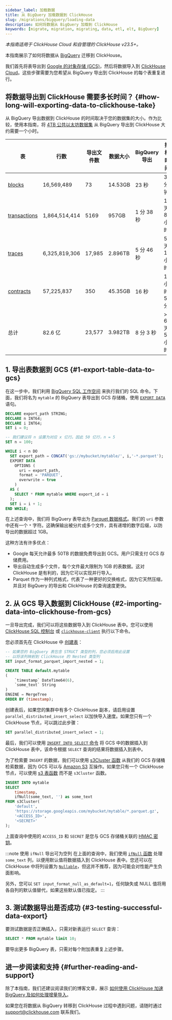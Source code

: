```yaml
---
sidebar_label: 加载数据
title: 从 BigQuery 加载数据到 ClickHouse
slug: /migrations/bigquery/loading-data
description: 如何将数据从 BigQuery 加载到 ClickHouse
keywords: [migrate, migration, migrating, data, etl, elt, BigQuery]
---
```


_本指南适用于 ClickHouse Cloud 和自管理的 ClickHouse v23.5+。_

本指南展示了如何将数据从 [BigQuery](https://cloud.google.com/bigquery) 迁移到 ClickHouse。

我们首先将表导出到 [Google 的对象存储 (GCS)](https://cloud.google.com/storage)，然后将数据导入到 [ClickHouse Cloud](https://clickhouse.com/cloud)。这些步骤需要为您希望从 BigQuery 导出到 ClickHouse 的每个表重复进行。

## 将数据导出到 ClickHouse 需要多长时间？ {#how-long-will-exporting-data-to-clickhouse-take}

从 BigQuery 导出数据到 ClickHouse 的时间取决于您的数据集的大小。作为比较，使用本指南，将 [4TB 公共以太坊数据集](https://cloud.google.com/blog/products/data-analytics/ethereum-bigquery-public-dataset-smart-contract-analytics) 从 BigQuery 导出到 ClickHouse 大约需要一个小时。

| 表                                                                                             | 行数          | 导出文件数 | 数据大小 | BigQuery 导出 | 插槽时间       | ClickHouse 导入 |
| ------------------------------------------------------------------------------------------------- | ------------- | -------------- | --------- | --------------- | --------------- | ----------------- |
| [blocks](https://github.com/ClickHouse/examples/blob/main/ethereum/schemas/blocks.md)             | 16,569,489    | 73             | 14.53GB   | 23 秒         | 37 分钟          | 15.4 秒         |
| [transactions](https://github.com/ClickHouse/examples/blob/main/ethereum/schemas/transactions.md) | 1,864,514,414 | 5169           | 957GB     | 1 分 38 秒    | 1 天 8 小时      | 18 分 5 秒    |
| [traces](https://github.com/ClickHouse/examples/blob/main/ethereum/schemas/traces.md)             | 6,325,819,306 | 17,985         | 2.896TB   | 5 分 46 秒    | 5 天 19 小时    | 34 分 55 秒   |
| [contracts](https://github.com/ClickHouse/examples/blob/main/ethereum/schemas/contracts.md)       | 57,225,837    | 350            | 45.35GB   | 16 秒          | 1 小时 51 分     | 39.4 秒         |
| 总计                                                                                             | 82.6 亿      | 23,577         | 3.982TB   | 8 分 3 秒     | &gt; 6 天 5 小时 | 53 分 45 秒   |

## 1. 导出表数据到 GCS {#1-export-table-data-to-gcs}

在这一步中，我们利用 [BigQuery SQL 工作空间](https://cloud.google.com/bigquery/docs/bigquery-web-ui) 来执行我们的 SQL 命令。下面，我们将名为 `mytable` 的 BigQuery 表导出到 GCS 存储桶，使用 [`EXPORT DATA`](https://cloud.google.com/bigquery/docs/reference/standard-sql/other-statements) 语句。

```sql
DECLARE export_path STRING;
DECLARE n INT64;
DECLARE i INT64;
SET i = 0;

-- 我们建议将 n 设置为对应 x 亿行。因此 50 亿行，n = 5
SET n = 100;

WHILE i < n DO
  SET export_path = CONCAT('gs://mybucket/mytable/', i,'-*.parquet');
  EXPORT DATA
    OPTIONS (
      uri = export_path,
      format = 'PARQUET',
      overwrite = true
    )
  AS (
    SELECT * FROM mytable WHERE export_id = i
  );
  SET i = i + 1;
END WHILE;
```

在上述查询中，我们将 BigQuery 表导出为 [Parquet 数据格式](https://parquet.apache.org/)。我们的 `uri` 参数中还有一个 `*` 字符。这确保输出被分片成多个文件，具有递增的数字后缀，以防导出的数据超过 1GB。

这种方法有许多优点：

- Google 每天允许最多 50TB 的数据免费导出到 GCS。用户只需支付 GCS 存储费用。
- 导出自动生成多个文件，每个文件最大限制为 1GB 的表数据。这对 ClickHouse 是有利的，因为它可以实现并行导入。
- Parquet 作为一种列式格式，代表了一种更好的交换格式，因为它天然压缩，并且对 BigQuery 的导出和 ClickHouse 的查询速度更快。

## 2. 从 GCS 导入数据到 ClickHouse {#2-importing-data-into-clickhouse-from-gcs}

一旦导出完成，我们可以将这些数据导入到 ClickHouse 表中。您可以使用 [ClickHouse SQL 控制台](/integrations/sql-clients/sql-console) 或 [`clickhouse-client`](/interfaces/cli) 执行以下命令。

您必须首先在 ClickHouse 中 [创建表](/sql-reference/statements/create/table)：

```sql
-- 如果您的 BigQuery 表包含 STRUCT 类型的列，您必须启用此设置
-- 以将该列映射到 ClickHouse 的 Nested 类型列
SET input_format_parquet_import_nested = 1;

CREATE TABLE default.mytable
(
	`timestamp` DateTime64(6),
	`some_text` String
)
ENGINE = MergeTree
ORDER BY (timestamp);
```

创建表后，如果您的集群中有多个 ClickHouse 副本，请启用设置 `parallel_distributed_insert_select` 以加快导入速度。如果您只有一个 ClickHouse 节点，可以跳过此步骤：

```sql
SET parallel_distributed_insert_select = 1;
```

最后，我们可以使用 [`INSERT INTO SELECT` 命令](/sql-reference/statements/insert-into#inserting-the-results-of-select) 将 GCS 中的数据插入到 ClickHouse 表中，该命令根据 `SELECT` 查询的结果将数据插入到表中。

为了检索要 `INSERT` 的数据，我们可以使用 [s3Cluster 函数](/sql-reference/table-functions/s3Cluster) 从我们的 GCS 存储桶检索数据，因为 GCS 可以与 [Amazon S3](https://aws.amazon.com/s3/) 互操作。如果您只有一个 ClickHouse 节点，可以使用 [s3 表函数](/sql-reference/table-functions/s3) 而不是 `s3Cluster` 函数。

```sql
INSERT INTO mytable
SELECT
    timestamp,
    ifNull(some_text, '') as some_text
FROM s3Cluster(
    'default',
    'https://storage.googleapis.com/mybucket/mytable/*.parquet.gz',
    '<ACCESS_ID>',
    '<SECRET>'
);
```

上面查询中使用的 `ACCESS_ID` 和 `SECRET` 是您与 GCS 存储桶关联的 [HMAC 密钥](https://cloud.google.com/storage/docs/authentication/hmackeys)。

:::note 使用 `ifNull` 导出可为空列
在上面的查询中，我们使用 [`ifNull` 函数](/sql-reference/functions/functions-for-nulls#ifnull) 处理 `some_text` 列，以便用默认值将数据插入到 ClickHouse 表中。您还可以在 ClickHouse 中将列设置为 [`Nullable`](/sql-reference/data-types/nullable)，但这并不推荐，因为可能会对性能产生负面影响。

另外，您可以 `SET input_format_null_as_default=1`，任何缺失或 NULL 值将用各自列的默认值替代，如果这些默认值已指定。
:::

## 3. 测试数据导出是否成功 {#3-testing-successful-data-export}

要测试数据是否正确插入，只需对新表运行 `SELECT` 查询：

```sql
SELECT * FROM mytable limit 10;
```

要导出更多 BigQuery 表，只需对每个附加表重复上述步骤。

## 进一步阅读和支持 {#further-reading-and-support}

除了本指南，我们还建议阅读我们的博客文章，展示 [如何使用 ClickHouse 加速 BigQuery 及如何处理增量导入](https://clickhouse.com/blog/clickhouse-bigquery-migrating-data-for-realtime-queries)。

如果您在将数据从 BigQuery 转移到 ClickHouse 过程中遇到问题，请随时通过 support@clickhouse.com 联系我们。
